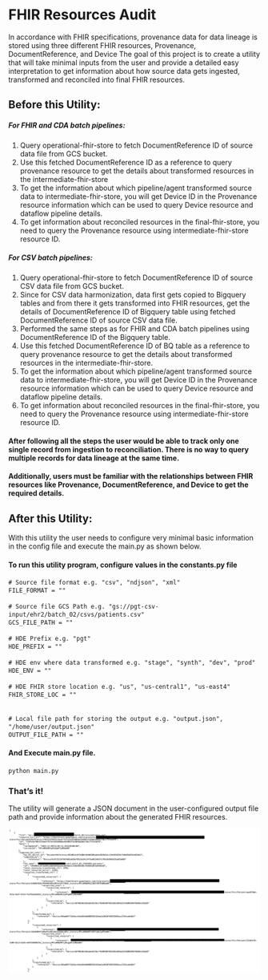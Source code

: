 # FHIR Resources Audit

In accordance with FHIR specifications, provenance data for data lineage is stored using three different FHIR resources, Provenance, DocumentReference, and Device The goal of this project is to create a utility that will take minimal inputs from the user and provide a detailed easy interpretation to get information about how source data gets ingested, transformed and reconciled into final FHIR resources.


## Before this Utility:

##### For FHIR and CDA batch pipelines:

1. Query operational-fhir-store to fetch DocumentReference ID  of source data file from GCS bucket.
2. Use this fetched DocumentReference ID as a reference to query provenance resource to get the details about transformed resources in the intermediate-fhir-store
3. To get the information about which pipeline/agent transformed source data to intermediate-fhir-store, you will get Device ID in the Provenance resource information which can be used to query Device resource and dataflow pipeline details.
4. To get information about reconciled resources in the final-fhir-store, you need to query the Provenance resource using intermediate-fhir-store resource ID.

##### For CSV batch pipelines:

1. Query operational-fhir-store to fetch DocumentReference ID  of source CSV data file from GCS bucket.
2. Since for CSV data harmonization, data first gets copied to Bigquery tables and from there it gets transformed into FHIR resources, get the details of DocumentReference ID  of Bigquery table using fetched DocumentReference ID  of source CSV data file.
3. Performed the same steps as for FHIR and CDA batch pipelines using DocumentReference ID of the Bigquery table.
4. Use this fetched DocumentReference ID of BQ table as a reference to query provenance resource to get the details about transformed resources in the intermediate-fhir-store.
5. To get the information about which pipeline/agent transformed source data to intermediate-fhir-store, you will get Device ID in the Provenance resource information which can be used to query Device resource and dataflow pipeline details.
6. To get information about reconciled resources in the final-fhir-store, you need to query the Provenance resource using intermediate-fhir-store resource ID.



#### After following all the steps the user would be able to track only one single record from ingestion to reconciliation. There is no way to query multiple records for data lineage at the same time.

#### Additionally, users must be familiar with the relationships between FHIR resources like Provenance, DocumentReference, and Device to get the required details.


## After this Utility:

With this utility the user needs to configure very minimal basic information in the config file and execute the main.py as shown below.


#### To run this utility program, configure values in the constants.py file 

```
# Source file format e.g. "csv", "ndjson", "xml"
FILE_FORMAT = ""

# Source file GCS Path e.g. "gs://pgt-csv-input/ehr2/batch_02/csvs/patients.csv"
GCS_FILE_PATH = ""

# HDE Prefix e.g. "pgt"
HDE_PREFIX = ""           

# HDE env where data transformed e.g. "stage", "synth", "dev", "prod"
HDE_ENV = ""

# HDE FHIR store location e.g. "us", "us-central1", "us-east4"
FHIR_STORE_LOC = ""


# Local file path for storing the output e.g. "output.json", "/home/user/output.json"
OUTPUT_FILE_PATH = ""

```

#### And Execute main.py file. 
```
python main.py
```


### That’s it!

The utility will generate a JSON document in the user-configured output file path and provide information about the generated FHIR resources.

![Sample output json image](./sample_output_json.png)